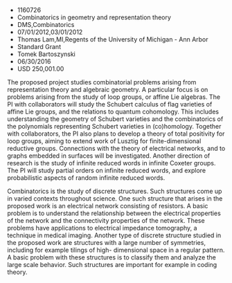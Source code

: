 
* 1160726
* Combinatorics in geometry and representation theory
* DMS,Combinatorics
* 07/01/2012,03/01/2012
* Thomas Lam,MI,Regents of the University of Michigan - Ann Arbor
* Standard Grant
* Tomek Bartoszynski
* 06/30/2016
* USD 250,001.00

The proposed project studies combinatorial problems arising from representation
theory and algebraic geometry. A particular focus is on problems arising from
the study of loop groups, or affine Lie algebras. The PI with collaborators will
study the Schubert calculus of flag varieties of affine Lie groups, and the
relations to quantum cohomology. This includes understanding the geometry of
Schubert varieties and the combinatorics of the polynomials representing
Schubert varieties in (co)homology. Together with collaborators, the PI also
plans to develop a theory of total positivity for loop groups, aiming to extend
work of Lusztig for finite-dimensional reductive groups. Connections with the
theory of electrical networks, and to graphs embedded in surfaces will be
investigated. Another direction of research is the study of infinite reduced
words in infinite Coxeter groups. The PI will study partial orders on infinite
reduced words, and explore probabilistic aspects of random infinite reduced
words.

Combinatorics is the study of discrete structures. Such structures come up in
varied contexts throughout science. One such structure that arises in the
proposed work is an electrical network consisting of resistors. A basic problem
is to understand the relationship between the electrical properties of the
network and the connectivity properties of the network. These problems have
applications to electrical impedance tomography, a technique in medical imaging.
Another type of discrete structure studied in the proposed work are structures
with a large number of symmetries, including for example tilings of high-
dimensional space in a regular pattern. A basic problem with these structures is
to classify them and analyze the large scale behavior. Such structures are
important for example in coding theory.
